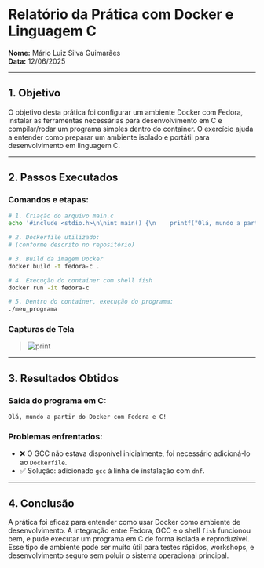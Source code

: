 # Relatório da Prática com Docker e Linguagem C

**Nome:** Mário Luiz Silva Guimarães  
**Data:** 12/06/2025

---

## 1. Objetivo

O objetivo desta prática foi configurar um ambiente Docker com Fedora, instalar as ferramentas necessárias para desenvolvimento em C e compilar/rodar um programa simples dentro do container. O exercício ajuda a entender como preparar um ambiente isolado e portátil para desenvolvimento em linguagem C.

---

## 2. Passos Executados

### Comandos e etapas:

```bash
# 1. Criação do arquivo main.c
echo '#include <stdio.h>\n\nint main() {\n    printf("Olá, mundo a partir do Docker com Fedora e C!\\n");\n    return 0;\n}' > main.c

# 2. Dockerfile utilizado:
# (conforme descrito no repositório)

# 3. Build da imagem Docker
docker build -t fedora-c .

# 4. Execução do container com shell fish
docker run -it fedora-c

# 5. Dentro do container, execução do programa:
./meu_programa
````

### Capturas de Tela

> ![print](img/02.png)

---

## 3. Resultados Obtidos

### Saída do programa em C:

```
Olá, mundo a partir do Docker com Fedora e C!
```

### Problemas enfrentados:

* ❌ O GCC não estava disponível inicialmente, foi necessário adicioná-lo ao `Dockerfile`.
* ✅ Solução: adicionado `gcc` à linha de instalação com `dnf`.

---

## 4. Conclusão

A prática foi eficaz para entender como usar Docker como ambiente de desenvolvimento. A integração entre Fedora, GCC e o shell `fish` funcionou bem, e pude executar um programa em C de forma isolada e reproduzível. Esse tipo de ambiente pode ser muito útil para testes rápidos, workshops, e desenvolvimento seguro sem poluir o sistema operacional principal.
